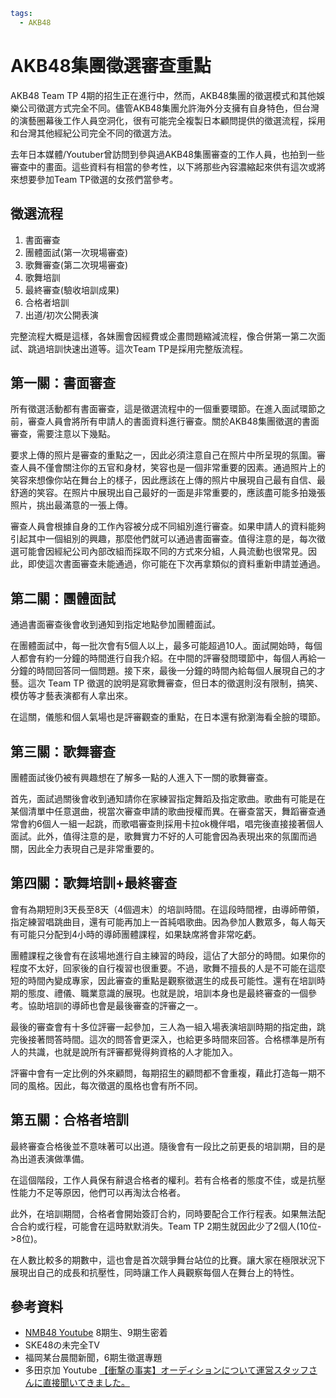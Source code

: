 ```yaml
tags:
  - AKB48
```

# AKB48集團徵選審查重點

AKB48 Team TP 4期的招生正在進行中，然而，AKB48集團的徵選模式和其他娛樂公司徵選方式完全不同。儘管AKB48集團允許海外分支擁有自身特色，但台灣的演藝圈幕後工作人員空洞化，很有可能完全複製日本顧問提供的徵選流程，採用和台灣其他經紀公司完全不同的徵選方法。

去年日本媒體/Youtuber曾訪問到參與過AKB48集團審查的工作人員，也拍到一些審查中的畫面。這些資料有相當的參考性，以下將那些內容濃縮起來供有這次或將來想要參加Team TP徵選的女孩們當參考。

## 徵選流程

1. 書面審查
2. 團體面試(第一次現場審查)
3. 歌舞審查(第二次現場審查)
4. 歌舞培訓
5. 最終審查(驗收培訓成果)
6. 合格者培訓
7. 出道/初次公開表演

完整流程大概是這樣，各妹團會因經費或企畫問題縮減流程，像合併第一第二次面試、跳過培訓快速出道等。這次Team TP是採用完整版流程。

## 第一關：書面審查

所有徵選活動都有書面審查，這是徵選流程中的一個重要環節。在進入面試環節之前，審查人員會將所有申請人的書面資料進行審查。關於AKB48集團徵選的書面審查，需要注意以下幾點。

要求上傳的照片是審查的重點之一，因此必須注意自己在照片中所呈現的氛圍。審查人員不僅會關注你的五官和身材，笑容也是一個非常重要的因素。通過照片上的笑容來想像你站在舞台上的樣子，因此應該在上傳的照片中展現自己最有自信、最舒適的笑容。在照片中展現出自己最好的一面是非常重要的，應該盡可能多拍幾張照片，挑出最滿意的一張上傳。

審查人員會根據自身的工作內容被分成不同組別進行審查。如果申請人的資料能夠引起其中一個組別的興趣，那麼他們就可以通過書面審查。值得注意的是，每次徵選可能會因經紀公司內部改組而採取不同的方式來分組，人員流動也很常見。因此，即使這次書面審查未能通過，你可能在下次再拿類似的資料重新申請並通過。

## 第二關：團體面試

通過書面審查後會收到通知到指定地點參加團體面試。

在團體面試中，每一批次會有5個人以上，最多可能超過10人。面試開始時，每個人都會有約一分鐘的時間進行自我介紹。在中間的評審發問環節中，每個人再給一分鐘的時間回答同一個問題。接下來，最後一分鐘的時間內給每個人展現自己的才藝。這次 Team TP 徵選的說明是寫歌舞審查，但日本的徵選則沒有限制，搞笑、模仿等才藝表演都有人拿出來。

在這關，儀態和個人氣場也是評審觀查的重點，在日本還有掀瀏海看全臉的環節。

## 第三關：歌舞審查

團體面試後仍被有興趣想在了解多一點的人進入下一關的歌舞審查。

首先，面試過關後會收到通知請你在家練習指定舞蹈及指定歌曲。歌曲有可能是在某個清單中任意選曲，視當次審查申請的歌曲授權而異。在審查當天，舞蹈審查通常會約6個人一組一起跳，而歌唱審查則採用卡拉ok機伴唱，唱完後直接接著個人面試。此外，值得注意的是，歌舞實力不好的人可能會因為表現出來的氛圍而過關，因此全力表現自己是非常重要的。

## 第四關：歌舞培訓+最終審查

會有為期短則3天長至8天（4個週末）的培訓時間。在這段時間裡，由導師帶領，指定練習唱跳曲目，還有可能再加上一首純唱歌曲。因為參加人數眾多，每人每天有可能只分配到4小時的導師團體課程，如果缺席將會非常吃虧。

團體課程之後會有在該場地進行自主練習的時段，這佔了大部分的時間。如果你的程度不太好，回家後的自行複習也很重要。不過，歌舞不擅長的人是不可能在這麼短的時間內變成專家，因此審查的重點是觀察徵選生的成長可能性。還有在培訓時期的態度、禮儀、職業意識的展現。也就是說，培訓本身也是最終審查的一個參考。協助培訓的導師也會是最後審查的評審之一。

最後的審查會有十多位評審一起參加，三人為一組入場表演培訓時期的指定曲，跳完後接著問答時間。這次的問答會更深入，也給更多時間來回答。合格標準是所有人的共識，也就是說所有評審都覺得夠資格的人才能加入。

評審中會有一定比例的外來顧問，每期招生的顧問都不會重複，藉此打造每一期不同的風格。因此，每次徵選的風格也會有所不同。

## 第五關：合格者培訓

最終審查合格後並不意味著可以出道。隨後會有一段比之前更長的培訓期，目的是為出道表演做準備。

在這個階段，工作人員保有辭退合格者的權利。若有合格者的態度不佳，或是抗壓性能力不足等原因，他們可以再淘汰合格者。

此外，在培訓期間，合格者會開始簽訂合約，同時要配合工作行程表。如果無法配合合約或行程，可能會在這時默默消失。Team TP 2期生就因此少了2個人(10位->8位)。

在人數比較多的期數中，這也會是首次競爭舞台站位的比賽。讓大家在極限狀況下展現出自己的成長和抗壓性，同時讓工作人員觀察每個人在舞台上的特性。


## 參考資料

- [NMB48 Youtube](https://www.youtube.com/@NMB48official/featured) 8期生、9期生密着
- SKE48の未完全TV
- 福岡某台晨間新聞，6期生徵選專題
- 多田京加 Youtube [【衝撃の事実】オーディションについて運営スタッフさんに直接聞いてきました。](https://youtu.be/Kn0jP9VMTUs)